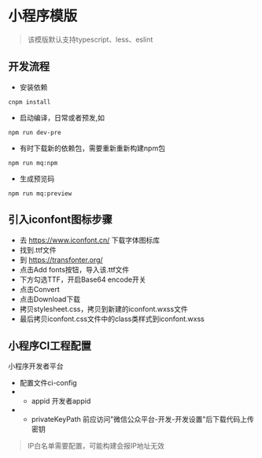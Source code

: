 # 小程序模版
> 该模版默认支持typescript、less、eslint

## 开发流程
- 安装依赖
```
cnpm install
```
- 启动编译，日常或者预发,如
```
npm run dev-pre
```
- 有时下载新的依赖包，需要重新重新构建npm包
```
npm run mq:npm
```
- 生成预览码
```
npm run mq:preview
```

## 引入iconfont图标步骤
- 去 https://www.iconfont.cn/ 下载字体图标库
- 找到.ttf文件
- 到 https://transfonter.org/ 
- 点击Add fonts按钮，导入该.ttf文件
- 下方勾选TTF，开启Base64 encode开关
- 点击Convert
- 点击Download下载
- 拷贝stylesheet.css，拷贝到新建的iconfont.wxss文件
- 最后拷贝iconfont.css文件中的class类样式到iconfont.wxss

## 小程序CI工程配置 
小程序开发者平台
- 配置文件ci-config
- - appid 开发者appid
- - privateKeyPath 前应访问"微信公众平台-开发-开发设置"后下载代码上传密钥
> IP白名单需要配置，可能构建会报IP地址无效
